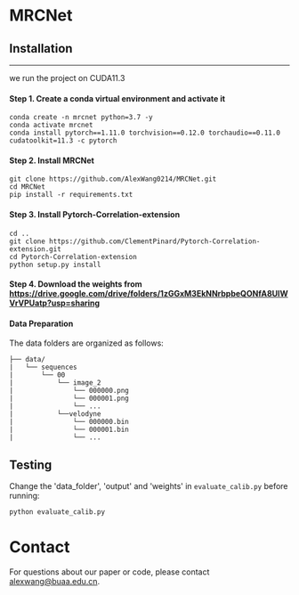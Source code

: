 # MRCNet

## Installation
---
we run the project on CUDA11.3
#### **Step 1.** Create a conda virtual environment and activate it
```
conda create -n mrcnet python=3.7 -y
conda activate mrcnet
conda install pytorch==1.11.0 torchvision==0.12.0 torchaudio==0.11.0 cudatoolkit=11.3 -c pytorch
```

#### **Step 2.** Install MRCNet
```
git clone https://github.com/AlexWang0214/MRCNet.git
cd MRCNet
pip install -r requirements.txt
```

#### **Step 3.** Install Pytorch-Correlation-extension
```
cd ..
git clone https://github.com/ClementPinard/Pytorch-Correlation-extension.git
cd Pytorch-Correlation-extension
python setup.py install
```

#### **Step 4.** Download the weights from https://drive.google.com/drive/folders/1zGGxM3EkNNrbpbeQONfA8UlWVrVPUatp?usp=sharing

#### Data Preparation
The data folders are organized as follows:
```
├── data/
|   └── sequences
|       └── 00  
|           └── image_2
|               └── 000000.png
|               └── 000001.png
|               └── ...
|           └──velodyne
|               └── 000000.bin
|               └── 000001.bin
|               └── ...
```


## Testing
Change the 'data_folder', 'output' and 'weights' in `evaluate_calib.py` before running:
```
python evaluate_calib.py
```

# Contact
For questions about our paper or code, please contact alexwang@buaa.edu.cn.
